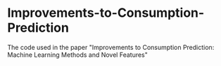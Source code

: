 # Improvements-to-Consumption-Prediction
The code used in the paper "Improvements to Consumption Prediction: Machine Learning Methods and Novel Features"
